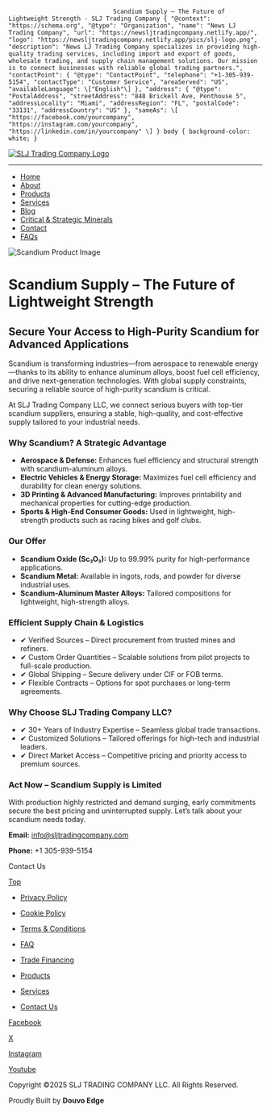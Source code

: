                                  Scandium Supply – The Future of Lightweight Strength - SLJ Trading Company { "@context": "https://schema.org", "@type": "Organization", "name": "News LJ Trading Company", "url": "https://newsljtradingcompany.netlify.app/", "logo": "https://newsljtradingcompany.netlify.app/pics/slj-logo.png", "description": "News LJ Trading Company specializes in providing high-quality trading services, including import and export of goods, wholesale trading, and supply chain management solutions. Our mission is to connect businesses with reliable global trading partners.", "contactPoint": { "@type": "ContactPoint", "telephone": "+1-305-939-5154", "contactType": "Customer Service", "areaServed": "US", "availableLanguage": \["English"\] }, "address": { "@type": "PostalAddress", "streetAddress": "848 Brickell Ave, Penthouse 5", "addressLocality": "Miami", "addressRegion": "FL", "postalCode": "33131", "addressCountry": "US" }, "sameAs": \[ "https://facebook.com/yourcompany", "https://instagram.com/yourcompany", "https://linkedin.com/in/yourcompany" \] } body { background-color: white; }

[![SLJ Trading Company Logo](https://sljtradingcompany.b-cdn.net/pics/slj-logo.png)](index.html)

* * *

*   [Home](index.html)
*   [About](about.html)
*   [Products](products.html)
*   [Services](services.html)
*   [Blog](blog.html)
*   [Critical & Strategic Minerals](critical-strategic-minerals.html)
*   [Contact](contact.html)
*   [FAQs](faq.html)

![Scandium Product Image](https://sljtradingcompany.b-cdn.net/pics/scandium.jpg) 

Scandium Supply – The Future of Lightweight Strength
====================================================

Secure Your Access to High-Purity Scandium for Advanced Applications
--------------------------------------------------------------------

Scandium is transforming industries—from aerospace to renewable energy—thanks to its ability to enhance aluminum alloys, boost fuel cell efficiency, and drive next-generation technologies. With global supply constraints, securing a reliable source of high-purity scandium is critical.

At SLJ Trading Company LLC, we connect serious buyers with top-tier scandium suppliers, ensuring a stable, high-quality, and cost-effective supply tailored to your industrial needs.

### Why Scandium? A Strategic Advantage

*   **Aerospace & Defense:** Enhances fuel efficiency and structural strength with scandium-aluminum alloys.
*   **Electric Vehicles & Energy Storage:** Maximizes fuel cell efficiency and durability for clean energy solutions.
*   **3D Printing & Advanced Manufacturing:** Improves printability and mechanical properties for cutting-edge production.
*   **Sports & High-End Consumer Goods:** Used in lightweight, high-strength products such as racing bikes and golf clubs.

### Our Offer

*   **Scandium Oxide (Sc₂O₃):** Up to 99.99% purity for high-performance applications.
*   **Scandium Metal:** Available in ingots, rods, and powder for diverse industrial uses.
*   **Scandium-Aluminum Master Alloys:** Tailored compositions for lightweight, high-strength alloys.

### Efficient Supply Chain & Logistics

*   ✔ Verified Sources – Direct procurement from trusted mines and refiners.
*   ✔ Custom Order Quantities – Scalable solutions from pilot projects to full-scale production.
*   ✔ Global Shipping – Secure delivery under CIF or FOB terms.
*   ✔ Flexible Contracts – Options for spot purchases or long-term agreements.

### Why Choose SLJ Trading Company LLC?

*   ✔ 30+ Years of Industry Expertise – Seamless global trade transactions.
*   ✔ Customized Solutions – Tailored offerings for high-tech and industrial leaders.
*   ✔ Direct Market Access – Competitive pricing and priority access to premium sources.

### Act Now – Scandium Supply is Limited

With production highly restricted and demand surging, early commitments secure the best pricing and uninterrupted supply. Let’s talk about your scandium needs today.

**Email:** info@sljtradingcompany.com

**Phone:** +1 305-939-5154

Contact Us

[Top](#)

*   [Privacy Policy](privacy.html)
*   [Cookie Policy](cookies.html)
*   [Terms & Conditions](terms.html)
*   [FAQ](faq.html)

*   [Trade Financing](trade-financing.html)
*   [Products](products.html)
*   [Services](services.html)
*   [Contact Us](contact.html)

[Facebook](https://www.facebook.com/indonez)

[X](https://twitter.com/indonez_tw)

[Instagram](https://www.instagram.com/indonez_ig)

[Youtube](#some-link)

Copyright ©2025 SLJ TRADING COMPANY LLC. All Rights Reserved.

Proudly Built by **Douvo Edge**
